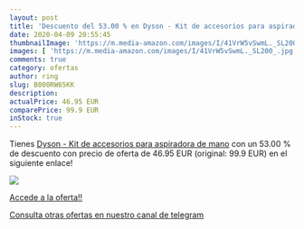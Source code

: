 ```yaml
---
layout: post
title: 'Descuento del 53.00 % en Dyson - Kit de accesorios para aspirador'
date: 2020-04-09 20:55:45
thumbnailImage: 'https://m.media-amazon.com/images/I/41VrW5vSwmL._SL200_.jpg'
images: [ 'https://m.media-amazon.com/images/I/41VrW5vSwmL._SL200_.jpg' ]
comments: true
category: ofertas
author: ring
slug: B000RW65KK
description:
actualPrice: 46.95 EUR
comparePrice: 99.9 EUR
inStock: true
---
```


Tienes [Dyson - Kit de accesorios para aspiradora de mano](https://www.amazon.com/dp/B000RW65KK/?tag=redken08-20) con un 53.00 % de descuento con precio de oferta de 46.95 EUR (original: 99.9 EUR) en el siguiente enlace!

[![](https://m.media-amazon.com/images/I/41VrW5vSwmL._SL200_.jpg)](https://www.amazon.com/dp/B000RW65KK/?tag=redken08-20)

[Accede a la oferta!!](https://www.amazon.com/dp/B000RW65KK/?tag=redken08-20)

[Consulta otras ofertas en nuestro canal de telegram](https://t.me/s/ofertas25)
